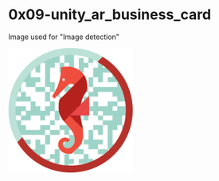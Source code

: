 # 0x09-unity_ar_business_card

Image used for "Image detection"
<p align="left">
 <img src="https://github.com/taiebchaabini/holbertonschool-unity/blob/master/0x09-unity_ar_business_card/Assets/images/ffa666d97ab0c121ebb1.png?raw=true" width="250" alt="Example"/>
 </p>

